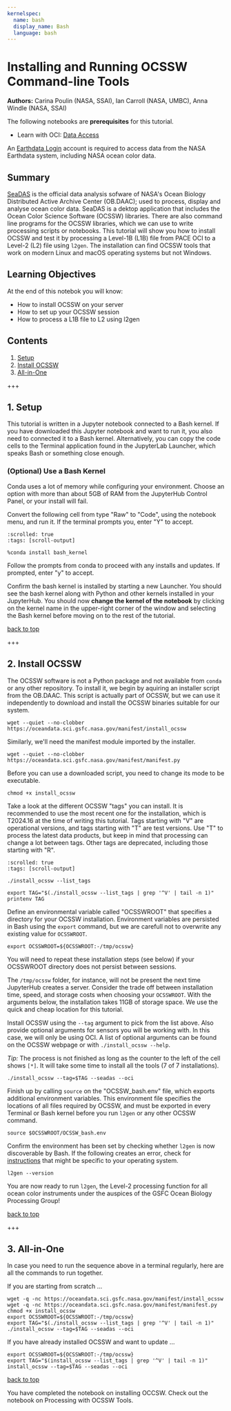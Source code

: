 ```yaml
---
kernelspec:
  name: bash
  display_name: Bash
  language: bash
---
```


# Installing and Running OCSSW Command-line Tools

**Authors:** Carina Poulin (NASA, SSAI), Ian Carroll (NASA, UMBC), Anna Windle (NASA, SSAI)

<div class="alert alert-success" role="alert">

The following notebooks are **prerequisites** for this tutorial.

- Learn with OCI: [Data Access][oci-data-access]

</div>

<div class="alert alert-info" role="alert">

An [Earthdata Login][edl] account is required to access data from the NASA Earthdata system, including NASA ocean color data.

</div>

[edl]: https://urs.earthdata.nasa.gov/
[oci-data-access]: https://oceancolor.gsfc.nasa.gov/resources/docs/tutorials/notebooks/oci_data_access/

## Summary

[SeaDAS][seadas] is the official data analysis sofware of NASA's Ocean Biology Distributed Active Archive Center (OB.DAAC); used to process, display and analyse ocean color data. SeaDAS is a dektop application that includes the Ocean Color Science Software (OCSSW) libraries. There are also command line programs for the OCSSW libraries, which we can use to write processing scripts or notebooks. This tutorial will show you how to install OCSSW and test it by processing a Level-1B (L1B) file from PACE OCI to a Level-2 (L2) file using `l2gen`. The installation can find OCSSW tools that work on modern Linux and macOS operating systems but not Windows.

[seadas]: https://seadas.gsfc.nasa.gov/

## Learning Objectives

At the end of this notebok you will know:
* How to install OCSSW on your server
* How to set up your OCSSW session
* How to process a L1B file to L2 using l2gen

## Contents

1. [Setup](#1.-Setup)
2. [Install OCSSW](#2.-Install-OCSSW)
3. [All-in-One](#3.-All-in-One)

+++

## 1. Setup

<div class="alert alert-info" role="alert">

This tutorial is written in a Jupyter notebook connected to a Bash kernel. If you have downloaded this Jupyter notebook and want to run it, you also need to connected it to a Bash kernel. Alternatively, you can copy the code cells to the Terminal application found in the JupyterLab Launcher, which speaks Bash or something close enough.

</div>

### (Optional) Use a Bash Kernel

<div class="alert alert-danger" role="alert">

Conda uses a lot of memory while configuring your environment. Choose an option with more than about 5GB of RAM from the JupyterHub Control Panel, or your install will fail.

</div>

Convert the following cell from type "Raw" to "Code", using the notebook menu, and run it. If the terminal prompts you, enter "Y" to accept.

```{raw-cell}
:scrolled: true
:tags: [scroll-output]

%conda install bash_kernel
```

Follow the prompts from conda to proceed with any installs and updates. If prompted, enter "y" to accept.

Confirm the bash kernel is installed by starting a new Launcher. You should see the bash kernel along with Python and other kernels installed in your JupyterHub. You should now **change the kernel of the notebook** by clicking on the kernel name in the upper-right corner of the window and selecting the Bash kernel before moving on to the rest of the tutorial.

[back to top](#Contents)

+++

## 2. Install OCSSW

The OCSSW software is not a Python package and not available from `conda` or any other repository. To install it, we begin by aquiring an installer script from the OB.DAAC. This script is actually part of OCSSW, but we can use it independently to download and install the OCSSW binaries suitable for our system.

```{code-cell}
wget --quiet --no-clobber https://oceandata.sci.gsfc.nasa.gov/manifest/install_ocssw
```

Similarly, we'll need the manifest module imported by the installer.

```{code-cell}
wget --quiet --no-clobber https://oceandata.sci.gsfc.nasa.gov/manifest/manifest.py
```

Before you can use a downloaded script, you need to change its mode to be executable.

```{code-cell}
chmod +x install_ocssw
```

Take a look at the different OCSSW "tags" you can install. It is recommended to use the most recent one for the installation, which is T2024.16 at the time of writing this tutorial. Tags starting with "V" are operational versions, and tags starting with "T" are test versions. Use "T" to process the latest data products, but keep in mind that processing can change a lot between tags. Other tags are deprecated, including those starting with "R".

```{code-cell}
:scrolled: true
:tags: [scroll-output]

./install_ocssw --list_tags
```

```{code-cell}
export TAG="$(./install_ocssw --list_tags | grep '^V' | tail -n 1)"
printenv TAG
```

Define an environmental variable called "OCSSWROOT" that specifies a directory for your OCSSW installation. Environment variables are persisted in Bash using the `export` command, but we are carefull not to overwrite any existing value for `OCSSWROOT`.

```{code-cell}
export OCSSWROOT=${OCSSWROOT:-/tmp/ocssw}
```

<div class="alert alert-warning" role="alert">

You will need to repeat these installation steps (see below) if your OCSSWROOT directory does not persist between sessions.

</div>

The `/tmp/ocssw` folder, for instance, will not be present the next time JupyterHub creates a server. Consider the trade off between installation time, speed, and storage costs when choosing your `OCSSWROOT`. With the arguments below, the installation takes 11GB of storage space. We use the quick and cheap location for this tutorial.

Install OCSSW using the `--tag` argument to pick from the list above. Also provide optional arguments for sensors you will be working with. In this case, we will only be using OCI. A list of optional arguments can be found on the OCSSW webpage or with `./install_ocssw --help`.

*Tip:* The process is not finished as long as the counter to the left of the cell shows `[*]`. It will take some time to install all the tools (7 of 7 installations).

```{code-cell}
./install_ocssw --tag=$TAG --seadas --oci
```

Finish up by calling `source` on the "OCSSW_bash.env" file, which exports additional environment variables. This environment file specifies the locations of all files required by OCSSW, and must be exported in every Terminal or Bash kernel before you run `l2gen` or any other OCSSW command.

```{code-cell}
source $OCSSWROOT/OCSSW_bash.env
```

Confirm the environment has been set by checking whether `l2gen` is now discoverable by Bash.
If the following creates an error, check for [instructions] that might be specific to your operating system.

[instructions]: https://seadas.gsfc.nasa.gov/downloads/

```{code-cell}
l2gen --version
```

You are now ready to run `l2gen`, the Level-2 processing function for all ocean color instruments under the auspices of the GSFC Ocean Biology Processing Group!

[back to top](#Contents)

+++

## 3. All-in-One

In case you need to run the sequence above in a terminal regularly, here are all the commands
to run together.

If you are starting from scratch ...

```{code-cell}
wget -q -nc https://oceandata.sci.gsfc.nasa.gov/manifest/install_ocssw
wget -q -nc https://oceandata.sci.gsfc.nasa.gov/manifest/manifest.py
chmod +x install_ocssw
export OCSSWROOT=${OCSSWROOT:-/tmp/ocssw}
export TAG="$(./install_ocssw --list_tags | grep '^V' | tail -n 1)"
./install_ocssw --tag=$TAG --seadas --oci
```

If you have already installed OCSSW and want to update ...

```{code-cell}
export OCSSWROOT=${OCSSWROOT:-/tmp/ocssw}
export TAG="$(install_ocssw --list_tags | grep '^V' | tail -n 1)"
install_ocssw --tag=$TAG --seadas --oci
```

[back to top](#Contents)

<div class="alert alert-info" role="alert">

You have completed the notebook on installing OCCSW. Check out the notebook on Processing with OCSSW Tools.

</div>

